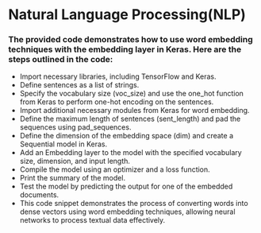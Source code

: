 # Natural Language Processing(NLP)
### The provided code demonstrates how to use word embedding techniques with the embedding layer in Keras. Here are the steps outlined in the code:

- Import necessary libraries, including TensorFlow and Keras.
- Define sentences as a list of strings.
- Specify the vocabulary size (voc_size) and use the one_hot function from Keras to perform one-hot encoding on the sentences.
- Import additional necessary modules from Keras for word embedding.
- Define the maximum length of sentences (sent_length) and pad the sequences using pad_sequences.
- Define the dimension of the embedding space (dim) and create a Sequential model in Keras.
- Add an Embedding layer to the model with the specified vocabulary size, dimension, and input length.
- Compile the model using an optimizer and a loss function.
- Print the summary of the model.
- Test the model by predicting the output for one of the embedded documents.
- This code snippet demonstrates the process of converting words into dense vectors using word embedding techniques, allowing neural networks to process textual data effectively.
